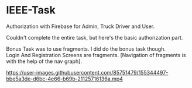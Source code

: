 # IEEE-Task
Authorization with Firebase for Admin, Truck Driver and User. </Br>

Couldn't complete the entire task, but here's the basic authorization part.</br>


Bonus Task was to use fragments. I did do the bonus task though.</br>
Login And Registration Screens are fragments. [Navigation of fragments is with the help of the nav graph].</br>




https://user-images.githubusercontent.com/85751479/155344497-bbe5a3de-d6bc-4e66-b69b-21125716136a.mp4


